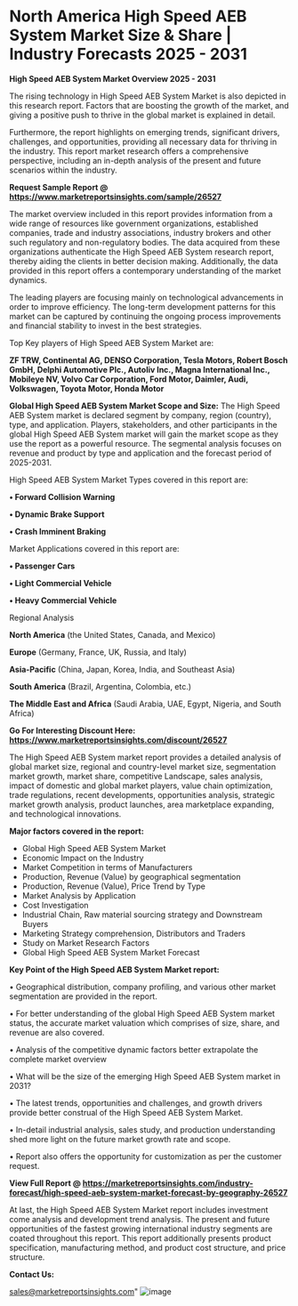  # North America High Speed AEB System Market Size & Share | Industry Forecasts 2025 - 2031

<Strong> High Speed AEB System Market Overview 2025 - 2031</strong>

The rising technology in High Speed AEB System Market is also depicted in this research report. Factors that are boosting the growth of the market, and giving a positive push to thrive in the global market is explained in detail.

Furthermore, the report highlights on emerging trends, significant drivers, challenges, and opportunities, providing all necessary data for thriving in the industry. This report market research offers a comprehensive perspective, including an in-depth analysis of the present and future scenarios within the industry.

<strong>Request Sample Report @ <a href=https://www.marketreportsinsights.com/sample/26527>https://www.marketreportsinsights.com/sample/26527</a></strong>

The market overview included in this report provides information from a wide range of resources like government organizations, established companies, trade and industry associations, industry brokers and other such regulatory and non-regulatory bodies. The data acquired from these organizations authenticate the High Speed AEB System research report, thereby aiding the clients in better decision making. Additionally, the data provided in this report offers a contemporary understanding of the market dynamics.

The leading players are focusing mainly on technological advancements in order to improve efficiency. The long-term development patterns for this market can be captured by continuing the ongoing process improvements and financial stability to invest in the best strategies.

Top Key players of High Speed AEB System Market are:

<strong>ZF TRW, Continental AG, DENSO Corporation, Tesla Motors, Robert Bosch GmbH, Delphi Automotive Plc., Autoliv Inc., Magna International Inc., Mobileye NV, Volvo Car Corporation, Ford Motor, Daimler, Audi, Volkswagen, Toyota Motor, Honda Motor</strong>

<strong><b>Global High Speed AEB System Market Scope and Size:</b></strong>
The High Speed AEB System market is declared segment by company, region (country), type, and application. Players, stakeholders, and other participants in the global High Speed AEB System market will gain the market scope as they use the report as a powerful resource. The segmental analysis focuses on revenue and product by type and application and the forecast period of 2025-2031.

High Speed AEB System Market Types covered in this report are:

<strong>• Forward Collision Warning

• Dynamic Brake Support

• Crash Imminent Braking</strong>

Market Applications covered in this report are:

<strong>• Passenger Cars

• Light Commercial Vehicle

• Heavy Commercial Vehicle</strong> 

Regional Analysis

<strong>North America</strong> (the United States, Canada, and Mexico)

<strong>Europe</strong> (Germany, France, UK, Russia, and Italy)

<strong>Asia-Pacific</strong> (China, Japan, Korea, India, and Southeast Asia)

<strong>South America</strong> (Brazil, Argentina, Colombia, etc.)

<strong>The Middle East and Africa</strong> (Saudi Arabia, UAE, Egypt, Nigeria, and South Africa)

<strong>Go For Interesting Discount Here: <a href=https://www.marketreportsinsights.com/discount/26527>https://www.marketreportsinsights.com/discount/26527</a></strong>

The High Speed AEB System market report provides a detailed analysis of global market size, regional and country-level market size, segmentation market growth, market share, competitive Landscape, sales analysis, impact of domestic and global market players, value chain optimization, trade regulations, recent developments, opportunities analysis, strategic market growth analysis, product launches, area marketplace expanding, and technological innovations.

<strong><b>Major factors covered in the report:</b></strong>
<ul>
  <li>Global High Speed AEB System Market </li>
  <li>Economic Impact on the Industry</li>
  <li>Market Competition in terms of Manufacturers</li>
  <li>Production, Revenue (Value) by geographical segmentation</li>
  <li>Production, Revenue (Value), Price Trend by Type</li>
  <li>Market Analysis by Application</li>
  <li>Cost Investigation</li>
  <li>Industrial Chain, Raw material sourcing strategy and Downstream Buyers</li>
  <li>Marketing Strategy comprehension, Distributors and Traders</li>
  <li>Study on Market Research Factors</li>
  <li>Global High Speed AEB System Market Forecast</li>
</ul>

<strong><b>Key Point of the High Speed AEB System Market report:</b></strong>

• Geographical distribution, company profiling, and various other market segmentation are provided in the report.

• For better understanding of the global High Speed AEB System market status, the accurate market valuation which comprises of size, share, and revenue are also covered.

• Analysis of the competitive dynamic factors better extrapolate the complete market overview

• What will be the size of the emerging High Speed AEB System market in 2031?

• The latest trends, opportunities and challenges, and growth drivers provide better construal of the High Speed AEB System Market.

• In-detail industrial analysis, sales study, and production understanding shed more light on the future market growth rate and scope.

• Report also offers the opportunity for customization as per the customer request.

<strong><b>View Full Report @ <a href=https://marketreportsinsights.com/industry-forecast/high-speed-aeb-system-market-forecast-by-geography-26527>https://marketreportsinsights.com/industry-forecast/high-speed-aeb-system-market-forecast-by-geography-26527</a></b></strong>


At last, the High Speed AEB System Market report includes investment come analysis and development trend analysis. The present and future opportunities of the fastest growing international industry segments are coated throughout this report. This report additionally presents product specification, manufacturing method, and product cost structure, and price structure.

<strong>Contact Us:</strong>

sales@marketreportsinsights.com"
![image](https://github.com/user-attachments/assets/8755bed9-2e46-4bab-bfeb-3dfed1019321)
